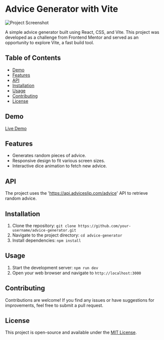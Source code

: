 # Advice Generator with Vite

![Project Screenshot](screenshot.png)

A simple advice generator built using React, CSS, and Vite. This project was developed as a challenge from Frontend Mentor and served as an opportunity to explore Vite, a fast build tool.

## Table of Contents

- [Demo](#demo)
- [Features](#features)
- [API](#api)
- [Installation](#installation)
- [Usage](#usage)
- [Contributing](#contributing)
- [License](#license)

## Demo

[Live Demo]()

## Features

- Generates random pieces of advice.
- Responsive design to fit various screen sizes.
- Interactive dice animation to fetch new advice.

## API

The project uses the 'https://api.adviceslip.com/advice' API to retrieve random advice.

## Installation

1. Clone the repository: `git clone https://github.com/your-username/advice-generator.git`
2. Navigate to the project directory: `cd advice-generator`
3. Install dependencies: `npm install`

## Usage

1. Start the development server: `npm run dev`
2. Open your web browser and navigate to `http://localhost:3000`

## Contributing

Contributions are welcome! If you find any issues or have suggestions for improvements, feel free to submit a pull request.

## License

This project is open-source and available under the [MIT License](LICENSE).

